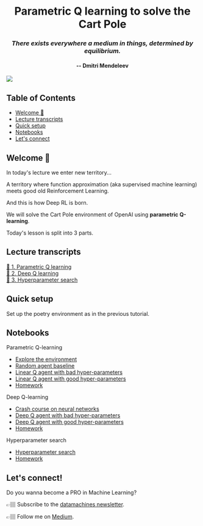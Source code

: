 <div align="center">
<h1>Parametric Q learning to solve the Cart Pole</h1>
<h3><i>There exists everywhere a medium in things, determined by equilibrium.</i></h3>
<h4>-- Dmitri Mendeleev</h4>
</div>

![](http://datamachines.xyz/wp-content/uploads/2022/01/pexels-yogendra-singh-1701202.jpg)

## Table of Contents
* [Welcome 🤗](#welcome-)
* [Lecture transcripts](#lecture-transcripts)
* [Quick setup](#quick-setup)
* [Notebooks](#notebooks)
* [Let's connect](#lets-connect)

## Welcome 🤗

In today's lecture we enter new territory...

A territory where function approximation (aka supervised machine learning)
meets good old Reinforcement Learning.

And this is how Deep RL is born.

We will solve the Cart Pole environment of OpenAI using **parametric Q-learning**.

Today's lesson is split into 3 parts.

## Lecture transcripts

[📝 1. Parametric Q learning](http://datamachines.xyz/2022/01/18/hands-on-reinforcement-learning-course-part-4-parametric-q-learning)  
[📝 2. Deep Q learning](http://datamachines.xyz/2022/02/11/hands-on-reinforcement-learning-course-part-5-deep-q-learning/)  
[📝 3. Hyperparameter search](http://datamachines.xyz/2022/03/03/hyperparameters-in-deep-rl-hands-on-course/)

## Quick setup

Set up the poetry environment as in the previous tutorial.

## Notebooks

Parametric Q-learning
- [Explore the environment](notebooks/00_environment.ipynb)
- [Random agent baseline](notebooks/01_random_agent_baseline.ipynb)
- [Linear Q agent with bad hyper-parameters](notebooks/02_linear_q_agent_bad_hyperparameters.ipynb)
- [Linear Q agent with good hyper-parameters](notebooks/03_linear_q_agent_good_hyperparameters.ipynb)
- [Homework](notebooks/04_homework.ipynb)

Deep Q-learning
- [Crash course on neural networks](notebooks/05_crash_course_on_neural_nets.ipynb)
- [Deep Q agent with bad hyper-parameters](notebooks/06_deep_q_agent_bad_hyperparameters.ipynb)
- [Deep Q agent with good hyper-parameters](notebooks/07_deep_q_agent_good_hyperparameters.ipynb)
- [Homework](notebooks/08_homework.ipynb)

Hyperparameter search
- [Hyperparameter search](notebooks/09_hyperparameter_search.ipynb)
- [Homework](notebooks/10_homework.ipynb)

## Let's connect!

Do you wanna become a PRO in Machine Learning?

👉🏽 Subscribe to the [datamachines newsletter](https://datamachines.xyz/subscribe/).

👉🏽 Follow me on [Medium](https://pau-labarta-bajo.medium.com/).

